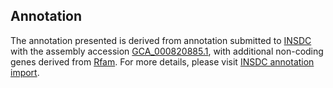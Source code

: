 

Annotation
----------

The annotation presented is derived from annotation submitted to
[INSDC](http://www.insdc.org) with the assembly accession
[GCA\_000820885.1](http://www.ebi.ac.uk/ena/data/view/GCA_000820885.1),
with additional non-coding genes derived from
[Rfam](http://rfam.xfam.org/). For more details, please visit [INSDC
annotation
import](http://ensemblgenomes.org/info/data/insdc_annotation).
